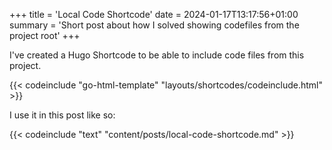 +++
title = 'Local Code Shortcode'
date = 2024-01-17T13:17:56+01:00
summary = 'Short post about how I solved showing codefiles from the project root'
+++

I've created a Hugo Shortcode to be able to include code files from this project.

{{< codeinclude "go-html-template" "layouts/shortcodes/codeinclude.html" >}}

I use it in this post like so:

{{< codeinclude "text" "content/posts/local-code-shortcode.md" >}}